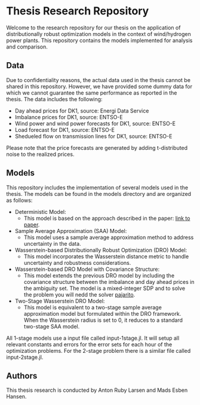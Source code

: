 # Thesis Research Repository

Welcome to the research repository for our thesis on the application of distributionally robust optimization models in the context of wind/hydrogen power plants. This repository contains the models implemented for analysis and comparison.

## Data
Due to confidentiality reasons, the actual data used in the thesis cannot be shared in this repository. However, we have provided some dummy data for which we cannot guarantee the same performance as reported in the thesis. The data includes the following:

* Day ahead prices for DK1, source: Energi Data Service 
* Imbalance prices for DK1, source: ENTSO-E
* Wind power and wind power forecasts for DK1, source: ENTSO-E
* Load forecast for DK1, source: ENTSO-E
* Shedueled flow on transmission lines for DK1, source: ENTSO-E

Please note that the price forecasts are generated by adding t-distributed noise to the realized prices.

## Models
This repository includes the implementation of several models used in the thesis. The models can be found in the models directory and are organized as follows:

* Deterministic Model: 
  * This model is based on the approach described in the paper: [link to paper](https://arxiv.org/abs/2301.05310).
* Sample Average Approximation (SAA) Model:
  * This model uses a sample average approximation method to address uncertainty in the data.
* Wasserstein-based Distributionally Robust Optimization (DRO) Model:
  * This model incorporates the Wasserstein distance metric to handle uncertainty and robustness considerations.
* Wasserstein-based DRO Model with Covariance Structure:
  * This model extends the previous DRO model by including the covariance structure between the imbalance and day ahead prices in the ambiguity set. The model is a mixed-integer SDP and to solve the problem you will nedd the solver [pajarito](https://github.com/jump-dev/Pajarito.jl).
* Two-Stage Wasserstein DRO Model:
  * This model is equivalent to a two-stage sample average approximation model but formulated within the DRO framework. When the Wasserstein radius is set to 0, it reduces to a standard two-stage SAA model.

All 1-stage models use a input file called input-1stage.jl. It will setup all relevant constants and errors for the error sets for each hour of the optimization problems. For the 2-stage problem there is a similar file called input-2stage.jl.

## Authors
This thesis research is conducted by Anton Ruby Larsen and Mads Esben Hansen. 

